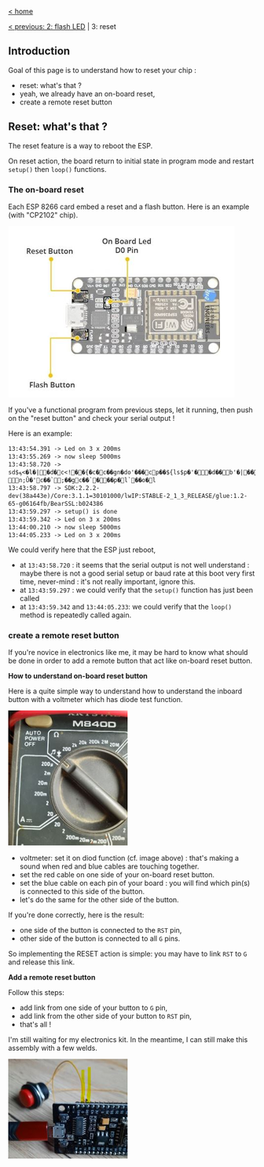 [< home](../readme.md)

[< previous: 2: flash LED](./20_flashLed.md) | 3: reset

## Introduction

Goal of this page is to understand how to reset your chip :
- reset: what's that ?
- yeah, we already have an on-board reset,
- create a remote reset button

## Reset: what's that ?

The reset feature is a way to reboot the ESP. 

On reset action, the board return to initial state in program mode and restart `setup()` then `loop()` functions.


### The on-board reset

Each ESP 8266 card embed a reset and a flash button. Here is an example (with  "CP2102" chip).

![reset and flash embed button](./images/30/resetButton.JPG)

If you've a functional program from previous steps, let it running, then push on the "reset button" and check your serial output !

Here is an example:

```
13:43:54.391 -> Led on 3 x 200ms
13:43:55.269 -> now sleep 5000ms
13:43:58.720 -> sd$ܟ<�l�|�d�c<ǃ��{�c�c��gn�do'���cp��${ls$p�'��d��b'�|���c��gn�d��d`�god`'{���gc$�l8�g�s�ܜ���cg�|�c��gn�d`�ngl n;Ǜ�'c��`;��gc��`���p�l`��o�l
13:43:58.797 -> SDK:2.2.2-dev(38a443e)/Core:3.1.1=30101000/lwIP:STABLE-2_1_3_RELEASE/glue:1.2-65-g06164fb/BearSSL:b024386
13:43:59.297 -> setup() is done
13:43:59.342 -> Led on 3 x 200ms
13:44:00.210 -> now sleep 5000ms
13:44:05.233 -> Led on 3 x 200ms
```

We could verify here that the ESP just reboot, 
- at `13:43:58.720` : it seems that the serial output is not well understand : maybe there is not a good serial setup or baud rate at this boot very first time, never-mind : it's not really important, ignore this.
- at `13:43:59.297` : we could verify that the `setup()` function has just been called
- at `13:43:59.342` and `13:44:05.233`: we could verify that the `loop()` method is repeatedly called again.

### create a remote reset button

If you're novice in electronics like me, it may be hard to know what should be done in order to add a remote button that act like on-board reset button.

**How to understand on-board reset button**

Here is a quite simple way to understand how to understand the inboard button with a voltmeter which has diode test function.

![voltmeter diod function](./images/30/voltmeterDiodeFunction.JPG)

- voltmeter: set it on diod function (cf. image above) : that's making a sound when red and blue cables are touching together.
- set the red cable on one side of your on-board reset button.
- set the blue cable on each pin of your board : you will find which pin(s) is connected to this side of the button.
- let's do the same for the other side of the button.

If you're done correctly, here is the result:
- one side of the button is connected to the `RST` pin,
- other side of the button is connected to all `G` pins.

So implementing the RESET action is simple: you may have to link `RST` to `G` and release this link.


**Add a remote reset button**

Follow this steps:
- add link from one side of your button to `G` pin,
- add link from the other side of your button to `RST` pin,
- that's all !

[//]: <> (TODO: add sample with electronic kit image )
I'm still waiting for my electronics kit. In the meantime, I can still make this assembly with a few welds.

![reset remote button](./images/30/resetRemoteButton.JPG)

[//]: <> (TODO: ### Next steps )
